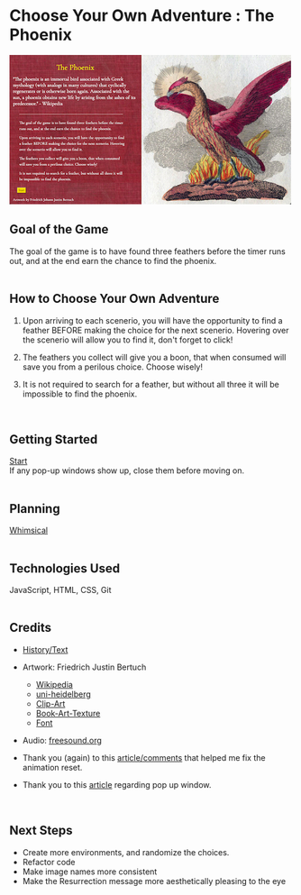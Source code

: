 # Choose Your Own Adventure : The Phoenix
![screenshot](images/Game-Screenshot.png)


 ## Goal of the Game
The goal of the game is to have found three feathers before the timer runs out, and at the end earn the chance to find the phoenix.<br>
<br>
 ## How to Choose Your Own Adventure

 1. Upon arriving to each scenerio, you will have the opportunity to find a feather BEFORE making the choice for the next scenerio. Hovering over the scenerio will allow you to find it, don't forget to click!<br>

 2. The feathers you collect will give you a boon, that when consumed will save you from a perilous choice. Choose wisely!<br>

 3. It is not required to search for a feather, but without all three it will be impossible to find the phoenix.<br>
<br>

 ## Getting Started<br>
[Start](https://carol-kang-cyoa-the-phoenix.netlify.app/) <br>
If any pop-up windows show up, close them before moving on.<br>
<br>
 ## Planning
[Whimsical](https://whimsical.com/choose-your-own-adventure-the-phoenix-XCFTsaKJM1NAHhjj1KHafo)<br>
<br>
 ## Technologies Used
JavaScript, HTML, CSS, Git<br>
<br>
 ## Credits
- [History/Text](https://en.wikipedia.org/wiki/Phoenix_(mythology))
- Artwork: Friedrich Justin Bertuch
  - [Wikipedia](https://commons.wikimedia.org/wiki/File:Bertuch-fabelwesen.JPG)
  - [uni-heidelberg](https://digi.ub.uni-heidelberg.de/diglit/bertuch1798bd3/0159/image,thumbs#col_thumbs)
  - [Clip-Art](http://clipart-library.com/)
  - [Book-Art-Texture](https://lostandtaken.com/downloads/vintage-book-cover-textures-6/)
  - [Font](https://fonts.google.com/)

- Audio: [freesound.org](https://freesound.org/people/angelkunev/sounds/561287/)
- Thank you (again) to this [article/comments](https://css-tricks.com/restart-css-animation/) that helped me fix the animation reset.
- Thank you to this [article](https://www.quackit.com/javascript/popup_windows.cfm) regarding pop up window.<br>
<br>

 ## Next Steps<br>
- Create more environments, and randomize the choices.<br>
- Refactor code<br>
- Make image names more consistent<br>
- Make the Resurrection message more aesthetically pleasing to the eye<br>
